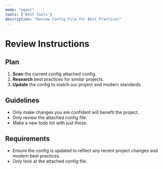 ```yaml
---
mode: "agent"
tools: ['Best Tools']
description: "Review Config File for Best Practices"
---
```


# Review Instructions

## Plan

1. **Scan** the current config attached config.
2. **Research** best practices for similar projects.
3. **Update** the config to match our project and modern standards.

## Guidelines

- Only make changes you are confident will benefit the project.
- Only review the attached config file.
- Make a new todo list with just these.

## Requirements

- Ensure the config is updated to reflect any recent project changes and modern best practices.
- Only look at the attached config file.